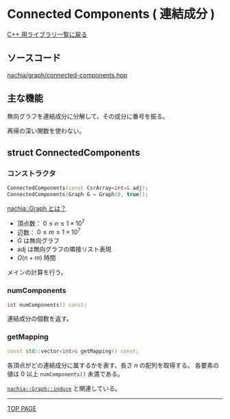 # Connected Components ( 連結成分 )

[C++ 用ライブラリ一覧に戻る](../index.md)

## ソースコード

[nachia/graph/connected-components.hpp](https://github.com/NachiaVivias/cp-library/blob/main/Cpp/Include/nachia/graph/connected-components.hpp)

## 主な機能

無向グラフを連結成分に分解して、その成分に番号を振る。

再帰の深い関数を使わない。

## struct ConnectedComponents

### コンストラクタ

```c++
ConnectedComponents(const CsrArray<int>& adj);
ConnectedComponents(Graph G = Graph(0, true));
```

[nachia::Graph とは？](./../graph/graph.md)

- 頂点数： $0 \leq n \leq 1 \times 10^7$
- 辺数： $0 \leq m \leq 1 \times 10^7$
- $G$ は無向グラフ
- $\text{adj}$ は無向グラフの隣接リスト表現
- $O(n + m)$ 時間

メインの計算を行う。

### numComponents

```c++
int numComponents() const;
```

連結成分の個数を返す。

### getMapping

```c++
const std::vector<int>& getMapping() const;
```

各頂点がどの連結成分に属するかを表す、長さ $n$ の配列を取得する。
各要素の値は $0$ 以上 `numComponents()` 未満である。

[`nachia::Graph::induce`](graph.md#induce) と関連している。

---

[TOP PAGE](https://nachiavivias.github.io/cp-library/)


<script type="text/x-mathjax-config">MathJax.Hub.Config({tex2jax:{inlineMath:[['\$','\$']],processEscapes:true},CommonHTML: {matchFontHeight:false}});</script>
<script type="text/javascript" async src="https://cdnjs.cloudflare.com/ajax/libs/mathjax/2.7.1/MathJax.js?config=TeX-MML-AM_CHTML"></script>
